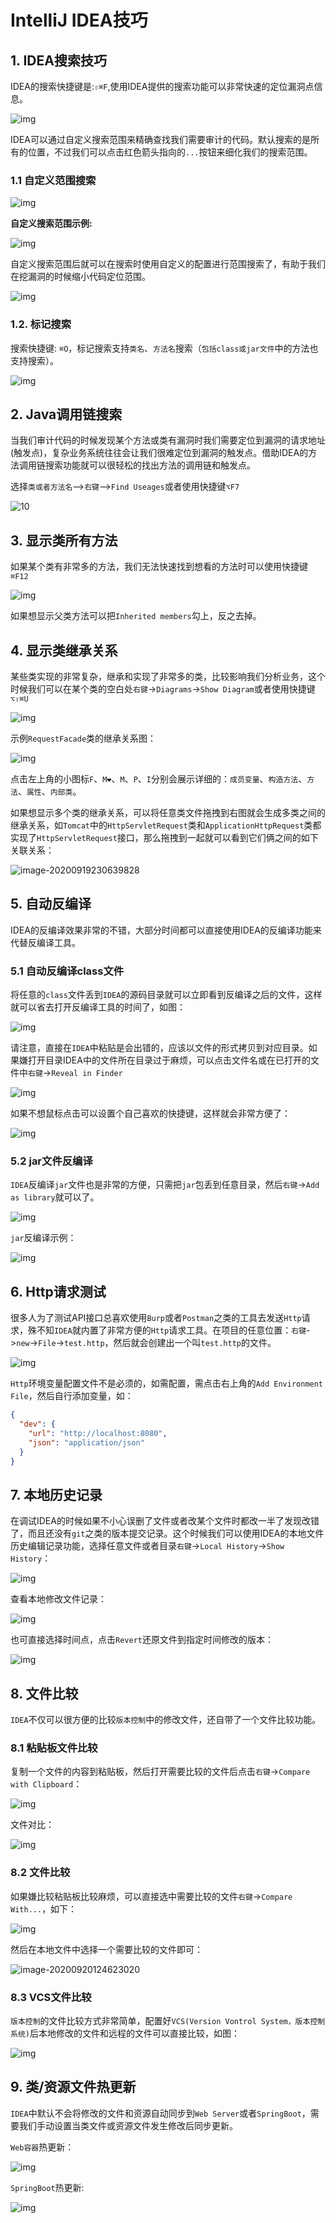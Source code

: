 # IntelliJ IDEA技巧

## 1. IDEA搜索技巧

IDEA的搜索快捷键是:`⇧⌘F`,使用IDEA提供的搜索功能可以非常快速的定位漏洞点信息。

![img](https://oss.javasec.org/images/5.png)

IDEA可以通过自定义搜索范围来精确查找我们需要审计的代码。默认搜索的是所有的位置，不过我们可以点击红色箭头指向的`...`按钮来细化我们的搜索范围。

### 1.1 自定义范围搜索

![img](https://oss.javasec.org/images/6.png)

**自定义搜索范围示例:**

![img](https://oss.javasec.org/images/7.png)

自定义搜索范围后就可以在搜索时使用自定义的配置进行范围搜索了，有助于我们在挖漏洞的时候缩小代码定位范围。

![img](https://oss.javasec.org/images/8.png)

### 1.2. 标记搜索

搜索快捷键: `⌘O`，标记搜索支持`类名`、`方法名`搜索（`包括class或jar文件`中的方法也支持搜索）。

![img](https://oss.javasec.org/images/9.png)

## 2. Java调用链搜索

当我们审计代码的时候发现某个方法或类有漏洞时我们需要定位到漏洞的请求地址(触发点)，复杂业务系统往往会让我们很难定位到漏洞的触发点。借助IDEA的方法调用链搜索功能就可以很轻松的找出方法的调用链和触发点。

选择`类或者方法名`-->`右键`-->`Find Useages`或者使用快捷键`⌥F7`

![10](https://oss.javasec.org/images/10.png)

## 3. 显示类所有方法

如果某个类有非常多的方法，我们无法快速找到想看的方法时可以使用快捷键`⌘F12`

![img](https://oss.javasec.org/images/image-20200919224838936.png)

如果想显示父类方法可以把`Inherited members`勾上，反之去掉。

## 4. 显示类继承关系

某些类实现的非常复杂，继承和实现了非常多的类，比较影响我们分析业务，这个时候我们可以在某个类的空白处`右键`->`Diagrams`->`Show Diagram`或者使用快捷键`⌥⇧⌘U`

![img](https://oss.javasec.org/images/image-20200919225146232.png)

示例`RequestFacade`类的继承关系图：

![img](https://oss.javasec.org/images/image-20200919225952115.png)

点击左上角的小图标`F`、`M❤`、`M`、`P`、`I`分别会展示详细的：`成员变量`、`构造方法`、`方法`、`属性`、`内部类`。

如果想显示多个类的继承关系，可以将任意类文件拖拽到右图就会生成多类之间的继承关系，如`Tomcat`中的`HttpServletRequest`类和`ApplicationHttpRequest`类都实现了`HttpServletRequest`接口，那么拖拽到一起就可以看到它们俩之间的如下关联关系：

![image-20200919230639828](https://oss.javasec.org/images/image-20200919230639828.png)

## 5. 自动反编译

IDEA的反编译效果非常的不错，大部分时间都可以直接使用IDEA的反编译功能来代替反编译工具。

### 5.1 自动反编译class文件

将任意的`class`文件丢到`IDEA`的源码目录就可以立即看到反编译之后的文件，这样就可以省去打开反编译工具的时间了，如图：

![img](https://oss.javasec.org/images/image-20200919231402589.png)

请注意，直接在`IDEA`中粘贴是会出错的，应该以文件的形式拷贝到对应目录。如果嫌打开目录IDEA中的文件所在目录过于麻烦，可以点击文件名或在已打开的文件中`右键`->`Reveal in Finder`

![img](https://oss.javasec.org/images/image-20200919231943616.png)

如果不想鼠标点击可以设置个自己喜欢的快捷键，这样就会非常方便了：

![img](https://oss.javasec.org/images/image-20200919232114213.png)

### 5.2 jar文件反编译

`IDEA`反编译`jar`文件也是非常的方便，只需把`jar`包丢到任意目录，然后`右键`->`Add as library`就可以了。

![img](https://oss.javasec.org/images/image-20200919232616338.png)

`jar`反编译示例：

![img](https://oss.javasec.org/images/image-20200919232814807.png)

## 6. Http请求测试

很多人为了测试API接口总喜欢使用`Burp`或者`Postman`之类的工具去发送`Http`请求，殊不知`IDEA`就内置了非常方便的`Http`请求工具。在项目的任意位置：`右键`->`new`->`File`->`test.http`，然后就会创建出一个叫`test.http`的文件。

![img](https://oss.javasec.org/images/image-20200920010627753.png)

`Http`环境变量配置文件不是必须的，如需配置，需点击右上角的`Add Environment File`，然后自行添加变量，如：

```json
{
  "dev": {
    "url": "http://localhost:8080",
    "json": "application/json"
  }
}
```

## 7. 本地历史记录

在调试IDEA的时候如果不小心误删了文件或者改某个文件时都改一半了发现改错了，而且还没有`git`之类的版本提交记录。这个时候我们可以使用IDEA的本地文件历史编辑记录功能，选择任意文件或者目录`右键`->`Local History`->`Show History`：

![img](https://oss.javasec.org/images/image-20200920121916759.png)

查看本地修改文件记录：

![img](https://oss.javasec.org/images/image-20200920122518373.png)

也可直接选择时间点，点击`Revert`还原文件到指定时间修改的版本：

![img](https://oss.javasec.org/images/image-20200920122644169.png)

## 8. 文件比较

`IDEA`不仅可以很方便的比较`版本控制`中的修改文件，还自带了一个文件比较功能。

### 8.1 粘贴板文件比较

复制一个文件的内容到粘贴板，然后打开需要比较的文件后点击`右键`->`Compare with Clipboard`：

![img](https://oss.javasec.org/images/image-20200920123854460.png)

文件对比：

![img](https://oss.javasec.org/images/image-20200920124128916.png)

### 8.2 文件比较

如果嫌比较粘贴板比较麻烦，可以直接选中需要比较的文件`右键`->`Compare With...`，如下：

![img](https://oss.javasec.org/images/image-20200920124401867.png)

然后在本地文件中选择一个需要比较的文件即可：

![image-20200920124623020](https://oss.javasec.org/images/image-20200920124623020.png)

### 8.3 VCS文件比较

`版本控制`的文件比较方式非常简单，配置好`VCS(Version Vontrol System，版本控制系统)`后本地修改的文件和远程的文件可以直接比较，如图：

![img](https://oss.javasec.org/images/image-20200920161539727.png)

## 9. 类/资源文件热更新

`IDEA`中默认不会将修改的文件和资源自动同步到`Web Server`或者`SpringBoot`，需要我们手动设置当类文件或资源文件发生修改后同步更新。

`Web容器`热更新：

![img](https://oss.javasec.org/images/image-20200922204404489.png)

`SpringBoot`热更新:

![img](https://oss.javasec.org/images/image-20200922204435421.png)